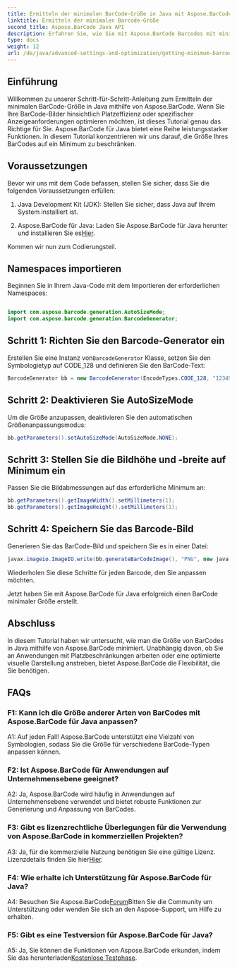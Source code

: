 ```yaml
---
title: Ermitteln der minimalen BarCode-Größe in Java mit Aspose.BarCode
linktitle: Ermitteln der minimalen Barcode-Größe
second_title: Aspose.BarCode Java API
description: Erfahren Sie, wie Sie mit Aspose.BarCode Barcodes mit minimaler Größe in Java erstellen. Befolgen Sie unsere Schritt-für-Schritt-Anleitung für eine effiziente und platzoptimierte Barcode-Generierung.
type: docs
weight: 12
url: /de/java/advanced-settings-and-optimization/getting-minimum-barcode-size/
---
```

## Einführung

Willkommen zu unserer Schritt-für-Schritt-Anleitung zum Ermitteln der minimalen BarCode-Größe in Java mithilfe von Aspose.BarCode. Wenn Sie Ihre BarCode-Bilder hinsichtlich Platzeffizienz oder spezifischer Anzeigeanforderungen optimieren möchten, ist dieses Tutorial genau das Richtige für Sie. Aspose.BarCode für Java bietet eine Reihe leistungsstarker Funktionen. In diesem Tutorial konzentrieren wir uns darauf, die Größe Ihres BarCodes auf ein Minimum zu beschränken.

## Voraussetzungen

Bevor wir uns mit dem Code befassen, stellen Sie sicher, dass Sie die folgenden Voraussetzungen erfüllen:

1. Java Development Kit (JDK): Stellen Sie sicher, dass Java auf Ihrem System installiert ist.

2.  Aspose.BarCode für Java: Laden Sie Aspose.BarCode für Java herunter und installieren Sie es[Hier](https://releases.aspose.com/barcode/java/).

Kommen wir nun zum Codierungsteil.

## Namespaces importieren

Beginnen Sie in Ihrem Java-Code mit dem Importieren der erforderlichen Namespaces:

```java

import com.aspose.barcode.generation.AutoSizeMode;
import com.aspose.barcode.generation.BarcodeGenerator;
```

## Schritt 1: Richten Sie den Barcode-Generator ein

 Erstellen Sie eine Instanz von`BarcodeGenerator` Klasse, setzen Sie den Symbologietyp auf CODE_128 und definieren Sie den BarCode-Text:

```java
BarcodeGenerator bb = new BarcodeGenerator(EncodeTypes.CODE_128, "1234567");
```

## Schritt 2: Deaktivieren Sie AutoSizeMode

Um die Größe anzupassen, deaktivieren Sie den automatischen Größenanpassungsmodus:

```java
bb.getParameters().setAutoSizeMode(AutoSizeMode.NONE);
```

## Schritt 3: Stellen Sie die Bildhöhe und -breite auf Minimum ein

Passen Sie die Bildabmessungen auf das erforderliche Minimum an:

```java
bb.getParameters().getImageWidth().setMillimeters(1);
bb.getParameters().getImageHeight().setMillimeters(1);
```

## Schritt 4: Speichern Sie das Barcode-Bild

Generieren Sie das BarCode-Bild und speichern Sie es in einer Datei:

```java
javax.imageio.ImageIO.write(bb.generateBarCodeImage(), "PNG", new java.io.File(dataDir + "minimumresult.png"));
```

Wiederholen Sie diese Schritte für jeden Barcode, den Sie anpassen möchten.

Jetzt haben Sie mit Aspose.BarCode für Java erfolgreich einen BarCode minimaler Größe erstellt.

## Abschluss

In diesem Tutorial haben wir untersucht, wie man die Größe von BarCodes in Java mithilfe von Aspose.BarCode minimiert. Unabhängig davon, ob Sie an Anwendungen mit Platzbeschränkungen arbeiten oder eine optimierte visuelle Darstellung anstreben, bietet Aspose.BarCode die Flexibilität, die Sie benötigen.

## FAQs

### F1: Kann ich die Größe anderer Arten von BarCodes mit Aspose.BarCode für Java anpassen?

A1: Auf jeden Fall! Aspose.BarCode unterstützt eine Vielzahl von Symbologien, sodass Sie die Größe für verschiedene BarCode-Typen anpassen können.

### F2: Ist Aspose.BarCode für Anwendungen auf Unternehmensebene geeignet?

A2: Ja, Aspose.BarCode wird häufig in Anwendungen auf Unternehmensebene verwendet und bietet robuste Funktionen zur Generierung und Anpassung von BarCodes.

### F3: Gibt es lizenzrechtliche Überlegungen für die Verwendung von Aspose.BarCode in kommerziellen Projekten?

 A3: Ja, für die kommerzielle Nutzung benötigen Sie eine gültige Lizenz. Lizenzdetails finden Sie hier[Hier](https://purchase.aspose.com/buy).

### F4: Wie erhalte ich Unterstützung für Aspose.BarCode für Java?

 A4: Besuchen Sie Aspose.BarCode[Forum](https://forum.aspose.com/c/barcode/13)Bitten Sie die Community um Unterstützung oder wenden Sie sich an den Aspose-Support, um Hilfe zu erhalten.

### F5: Gibt es eine Testversion für Aspose.BarCode für Java?

 A5: Ja, Sie können die Funktionen von Aspose.BarCode erkunden, indem Sie das herunterladen[Kostenlose Testphase](https://releases.aspose.com/).